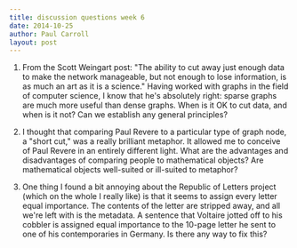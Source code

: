 ```yaml
---
title: discussion questions week 6
date: 2014-10-25
author: Paul Carroll
layout: post
---
```


1) From the Scott Weingart post: "The ability to cut away just enough data to make the network manageable, but not enough to lose information, is as much an art as it is a science." Having worked with graphs in the field of computer science, I know that he's absolutely right: sparse graphs are much more useful than dense graphs. When is it OK to cut data, and when is it not? Can we establish any general principles?

2) I thought that comparing Paul Revere to a particular type of graph node, a "short cut," was a really brilliant metaphor. It allowed me to conceive of Paul Revere in an entirely different light. What are the advantages and disadvantages of comparing people to mathematical objects? Are mathematical objects well-suited or ill-suited to metaphor?

3) One thing I found a bit annoying about the Republic of Letters project (which on the whole I really like) is that it seems to assign every letter equal importance. The contents of the letter are stripped away, and all we're left with is the metadata. A sentence that Voltaire jotted off to his cobbler is assigned equal importance to the 10-page letter he sent to one of his contemporaries in Germany. Is there any way to fix this?